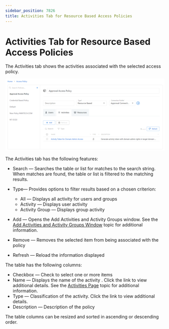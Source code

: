 ```yaml
---
sidebar_position: 7826
title: Activities Tab for Resource Based Access Policies
---
```


# Activities Tab for Resource Based Access Policies

The Activities tab shows the activities associated with the selected access policy.

![Activities Tab for Resource based Policies](../../../../../../../../../static/images/PrivilegeSecure_4.2/Content/Resources/Images/PrivilegeSecure/AccessManagement/Admin/Policy/AccessPolicies/ActivitiesTab.png "Activities Tab for Resource based Policies")

The Activities tab has the following features:

* Search — Searches the table or list for matches to the search string. When matches are found, the table or list is filtered to the matching results.
* Type— Provides options to filter results based on a chosen criterion:

  * All — Displays all activity for users and groups
  * Activity — Displays user activity
  * Activity Group — Displays group activity
* Add — Opens the Add Activities and Activity Groups window. See the [Add Activities and Activity Groups Window](../../Window/AccessPolicy/AddActivitiesAndActivityGroups#_Add_Activities_to "Add Activities and Activity Groups Window") topic for additional information.
* Remove — Removes the selected item from being associated with the policy
* Refresh — Reload the information displayed

The table has the following columns:

* Checkbox — Check to select one or more items
* Name — Displays the name of the activity . Click the link to view additional details. See the [Activities Page](../../Page/Activities#Users_Groups_Details "Activities") topic for additional information.
* Type — Classification of the activity. Click the link to view additional details.
* Description — Description of the policy

The table columns can be resized and sorted in ascending or descending order.